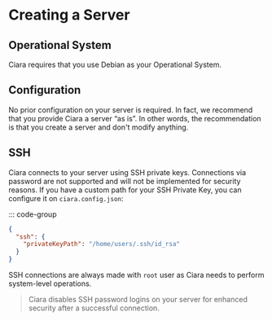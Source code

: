 # Creating a Server

## Operational System

Ciara requires that you use Debian as your Operational System.

## Configuration

No prior configuration on your server is required. In fact, we recommend that you provide Ciara a server “as is”. In other words, the recommendation is that you create a server and don't modify anything.

## SSH

Ciara connects to your server using SSH private keys. Connections via password are not supported and will not be implemented for security reasons. If you have a custom path for your SSH Private Key, you can configure it on `ciara.config.json`:

::: code-group
```json [ciara.config.json]
{
  "ssh": {
    "privateKeyPath": "/home/users/.ssh/id_rsa"
  }
}
```

SSH connections are always made with `root` user as Ciara needs to perform system-level operations.

> <Badge type="warning" text="Warning" /> Ciara disables SSH password logins on your server for enhanced security after a successful connection.
